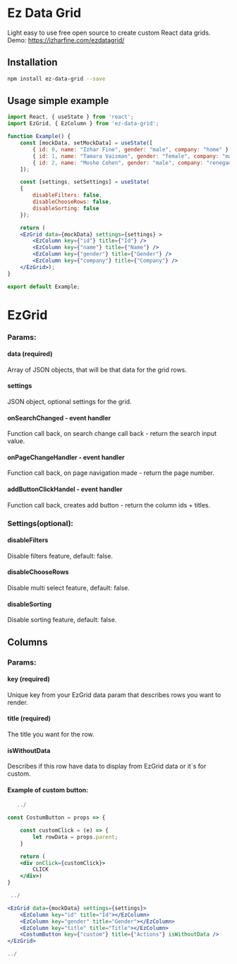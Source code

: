 # Ez Data Grid


Light easy to use free open source to create custom React data grids. <br/>
Demo: https://izharfine.com/ezdatagrid/

## Installation

```bash
npm install ez-data-grid --save
```

## Usage simple example

```jsx
import React, { useState } from 'react';
import EzGrid, { EzColumn } from 'ez-data-grid';

function Example() {
    const [mockData, setMockData] = useState([
        { id: 0, name: "Izhar Fine", gender: "male", company: "home" },
        { id: 1, name: "Tamara Vaisman", gender: "female", company: "mall" },
        { id: 2, name: "Moshe Cohen", gender: "male", company: "renegade" }
    ]);

    const [settings, setSettings] = useState(
    {
        disableFilters: false,
        disableChooseRows: false,
        disableSorting: false
    });

    return (
    <EzGrid data={mockData} settings={settings} >
        <EzColumn key={"id"} title={"Id"} />
        <EzColumn key={"name"} title={"Name"} />
        <EzColumn key={"gender"} title={"Gender"} />
        <EzColumn key={"company"} title={"Company"} />
    </EzGrid>);
}

export default Example;
```

# EzGrid 
### Params:

#### data (required)
Array of JSON objects, that will be that data for the grid rows.

#### settings 
JSON object, optional settings for the grid.

#### onSearchChanged - event handler
Function call back, on search change call back - return the search input value.

#### onPageChangeHandler - event handler 
Function call back, on page navigation made - return the page number.

#### addButtonClickHandel - event handler
Function call back, creates add button - return the column ids + titles.

### Settings(optional):

#### disableFilters
Disable filters feature, default: false.

#### disableChooseRows
Disable multi select feature, default: false.

#### disableSorting
Disable sorting feature, default: false.

## Columns
### Params:

#### key (required)
Unique key from your EzGrid data param that describes rows you want to render.

#### title (required)
The title you want for the row.

#### isWithoutData
Describes if this row have data to display from EzGrid data or it`s for custom.

#### Example of custom button:


```jsx
   ../

const CostumButton = props => {

    const customClick = (e) => {
        let rowData = props.parent;
    }

    return (
    <div onClick={customClick}>
        CLICK
    </div>)
}

 ../

<EzGrid data={mockData} settings={settings}>
    <EzColumn key="id" title="Id"></EzColumn>
    <EzColumn key="gender" title="Gender"></EzColumn>
    <EzColumn key="title" title="Title"></EzColumn>
    <CostumButton key={"custom"} title={"Actions"} isWithoutData />
</EzGrid>

../
```